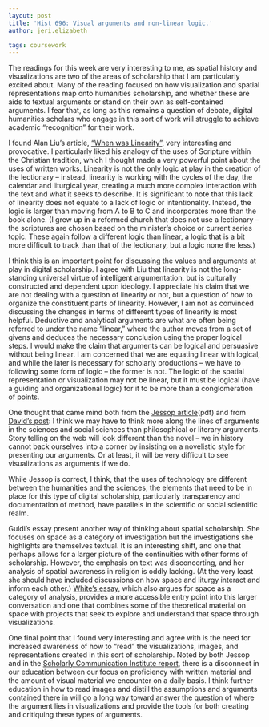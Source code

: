 ```yaml
---
layout: post
title: 'Hist 696: Visual arguments and non-linear logic.'
author: jeri.elizabeth

tags: coursework
---
```

The readings for this week are very interesting to me, as spatial history and visualizations are two of the areas of scholarship that I am particularly excited about. Many of the reading focused on how visualization and spatial representations map onto humanities scholarship, and whether these are aids to textual arguments or stand on their own as self-contained arguments. I fear that, as long as this remains a question of debate, digital humanities scholars who engage in this sort of work will struggle to achieve academic &#8220;recognition&#8221; for their work.

I found Alan Liu&#8217;s article, [&#8220;When was Linearity&#8221;][1], very interesting and provocative. I particularly liked his analogy of the uses of Scripture within the Christian tradition, which I thought made a very powerful point about the uses of written works. Linearity is not the only logic at play in the creation of the lectionary &#8211; instead, linearity is working with the cycles of the day, the calendar and liturgical year, creating a much more complex interaction with the text and what it seeks to describe. It is significant to note that this lack of linearity does not equate to a lack of logic or intentionality. Instead, the logic is larger than moving from A to B to C and incorporates more than the book alone. (I grew up in a reformed church that does not use a lectionary &#8211; the scriptures are chosen based on the minister&#8217;s choice or current series topic. These again follow a different logic than linear, a logic that is a bit more difficult to track than that of the lectionary, but a logic none the less.)

I think this is an important point for discussing the values and arguments at play in digital scholarship. I agree with Liu that linearity is not the long-standing universal virtue of intelligent argumentation, but is culturally constructed and dependent upon ideology. I appreciate his claim that we are not dealing with a question of linearity or not, but a question of how to organize the constituent parts of linearity. However, I am not as convinced discussing the changes in terms of different types of linearity is most helpful. Deductive and analytical arguments are what are often being referred to under the name &#8220;linear,&#8221; where the author moves from a set of givens and deduces the necessary conclusion using the proper logical steps. I would make the claim that arguments can be logical and persuasive without being linear. I am concerned that we are equating linear with logical, and while the later is necessary for scholarly productions &#8211; we have to following some form of logic &#8211; the former is not. The logic of the spatial representation or visualization may not be linear, but it must be logical (have a guiding and organizational logic) for it to be more than a conglomeration of points.

One thought that came mind both from the [Jessop article][2](pdf) and from [David&#8217;s post][3]: I think we may have to think more along the lines of arguments in the sciences and social sciences than philosophical or literary arguments. Story telling on the web will look different than the novel &#8211; we in history cannot back ourselves into a corner by insisting on a novelistic style for presenting our arguments. Or at least, it will be very difficult to see visualizations as arguments if we do.

While Jessop is correct, I think, that the uses of technology are different between the humanities and the sciences, the elements that need to be in place for this type of digital scholarship, particularly transparency and documentation of method, have parallels in the scientific or social scientific realm.

Guldi&#8217;s essay present another way of thinking about spatial scholarship. She focuses on space as a category of investigation but the investigations she highlights are themselves textual. It is an interesting shift, and one that perhaps allows for a larger picture of the continuities with other forms of scholarship. However, the emphasis on text was disconcerting, and her analysis of spatial awareness in religion is oddly lacking. (At the very least she should have included discussions on how space and liturgy interact and inform each other.) [White&#8217;s essay][4], which also argues for space as a category of analysis, provides a more accessible entry point into this larger conversation and one that combines some of the theoretical material on space with projects that seek to explore and understand that space through visualizations.

One final point that I found very interesting and agree with is the need for increased awareness of how to &#8220;read&#8221; the visualizations, images, and representations created in this sort of scholarship. Noted by both Jessop and in the [Scholarly Communication Institute report][5], there is a disconnect in our education between our focus on proficiency with written material and the amount of visual material we encounter on a daily basis. I think further education in how to read images and distill the assumptions and arguments contained there in will go a long way toward answer the question of where the argument lies in visualizations and provide the tools for both creating and critiquing these types of arguments.

 [1]: http://digitalhistory.unl.edu//essays/aliuessay.php
 [2]: http://www.prototext.org/clio/fall-2010/visualization%20as%20scholarly%20activity.pdf
 [3]: http://www.davidmckenzie.info/musings/2011/11/05/visualization-scholarship/
 [4]: http://www.stanford.edu/group/spatialhistory/cgi-bin/site/pub.php?id=29
 [5]: http://www.uvasci.org/archive/spatial-technologies-and-methodologies-2009/summary/
